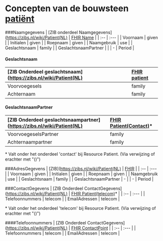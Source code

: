 # Concepten van de bouwsteen [patiënt](/bouwsteen/patient/bouwsteen-patient.md)

###Naamgegevens
| [ZIB onderdeel Naamgegevens](https://zibs.nl/wiki/Patient(NL) | [FHIR Name](https://www.hl7.org/fhir/datatypes.html#HumanName) |
| :-- | :--- |
| Voornaam | given |
| Initialen | given |
| Roepnaam | given |
| Naamgebruik | use |
| Geslachtsnaam | family |
| GeslachtsnaamPartner |   |
| - | Period |


#### Geslachtsnaam
| [ZIB Onderdeel geslachtsnaam](https://zibs.nl/wiki/Patient(NL) | [FHIR patient](https://www.hl7.org/fhir/datatypes.html#HumanName) |
| :-- | :--- |
| Voorvoegesels | family |
| Achternaam | family |


#### GeslachtsnaamPartner
| [ZIB Onderdeel geslachtsnaampartner](https://zibs.nl/wiki/Patient(NL) | [FHIR Patient(Contact)](https://www.hl7.org/fhir/datatypes.html#HumanName)* |
| :-- | :--- |
| VoorvoegeselsPartner | family |
| Achternaampartner | family |

\* Valt onder het onderdeel 'contact' bij Resource Patient. (Via verwijzing of erachter met "()")

###AdresGegevens
| [ZIB](https://zibs.nl/wiki/Patient(NL) | [FHIR](https://www.hl7.org/fhir/datatypes.html#HumanName) |
| :-- | :--- |
| Voornaam | given |
| Initialen | given |
| Roepnaam | given |
| Naamgebruik | use |
| Geslachtsnaam | family |
| GeslachtsnaamPartner | -  |
| - | Period |

###ContactGegevens
| [ZIB Onderdeel ContactGegevens](https://zibs.nl/wiki/Patient(NL) | [FHIR Patient(telecom)](https://www.hl7.org/fhir/datatypes.html#HumanName)* |
| :-- | :--- |
| Telefoonnummers | telecom |
| EmailAdressen | telecom |

\* Valt onder het onderdeel 'telecom' bij Resource Patient. (Via verwijzing of erachter met "()")

####Telefoonnummers
| [ZIB Onderdeel ContactGegevens](https://zibs.nl/wiki/Patient(NL) | [FHIR ContactPoint](https://www.hl7.org/fhir/datatypes.html#ContactPoint) |
| :-- | :--- |
| Telefoonnummers | telecom |
| EmailAdressen | telecom |
